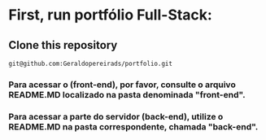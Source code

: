 # First, run portfólio Full-Stack:


## Clone this repository

```bash
git@github.com:Geraldopereirads/portfolio.git
```

### Para acessar o (front-end), por favor, consulte o arquivo README.MD localizado na pasta denominada "front-end".

### Para acessar a parte do servidor (back-end), utilize o README.MD na pasta correspondente, chamada "back-end".